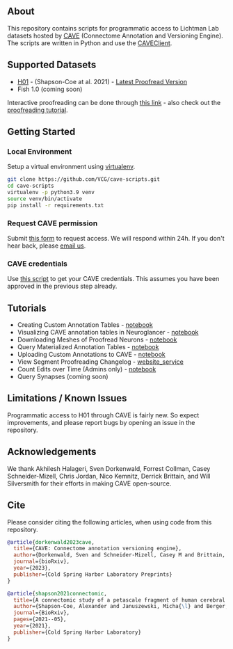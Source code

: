 ## About

This repository contains scripts for programmatic access to Lichtman Lab datasets hosted by [CAVE](https://www.ncbi.nlm.nih.gov/pmc/articles/PMC10402030/) (Connectome Annotation and Versioning Engine). The scripts are written in Python and use the [CAVEClient](https://caveclient.readthedocs.io/en/latest/?badge=latest). 

## Supported Datasets

* [H01](https://h01-release.storage.googleapis.com/proofreading.html) - (Shapson-Coe at al. 2021) - [Latest Proofread Version](https://ngl.brain-wire.org/#!middleauth+https://global.brain-wire-test.org/nglstate/api/v1/5737328739876864)
* Fish 1.0 (coming soon)

Interactive proofreading can be done through [this link](https://ngl.brain-wire.org) - also check out the [proofreading tutorial](https://h01-release.storage.googleapis.com/proofreading.html). 

## Getting Started

### Local Environment

Setup a virtual environment using [virtualenv](https://virtualenv.pypa.io/en/latest/).

```bash
git clone https://github.com/VCG/cave-scripts.git
cd cave-scripts
virtualenv -p python3.9 venv
source venv/bin/activate
pip install -r requirements.txt
```

### Request CAVE permission

Submit [this form](https://forms.gle/tpbndoL1J6xB47KQ9) to request access. We will respond within 24h. If you don't hear back, please [email us](mailto:jinhanchoi@g.harvard.edu).

### CAVE credentials

Use [this script](https://github.com/VCG/cave-scripts/blob/master/notebooks/CAVEsetup.ipynb) to get your CAVE credentials. This assumes you have been approved in the previous step already.

## Tutorials

* Creating Custom Annotation Tables - [notebook](https://github.com/VCG/cave-scripts/blob/master/notebooks/Create_Tables.ipynb)
* Visualizing CAVE annotation tables in Neuroglancer - [notebook](https://github.com/VCG/cave-scripts/blob/master/notebooks/Display_Annotations.ipynb)
* Downloading Meshes of Proofread Neurons - [notebook](https://github.com/VCG/cave-scripts/blob/master/notebooks/Mesh_Download.ipynb)
* Query Materialized Annotation Tables - [notebook](https://github.com/VCG/cave-scripts/blob/master/notebooks/Query_Materialization.ipynb)
* Uploading Custom Annotations to CAVE - [notebook](https://github.com/VCG/cave-scripts/blob/master/notebooks/Upload_Data.ipynb)
* View Segment Proofreading Changelog - [website_service](https://local.brain-wire-test.org/progress/api/v1/query?rootid=864691132406661507&dataset=&submit=true)
* Count Edits over Time (Admins only) - [notebook](https://github.com/VCG/cave-scripts/blob/master/notebooks/count_edits.ipynb)
* Query Synapses (coming soon)

## Limitations / Known Issues

Programmatic access to H01 through CAVE is fairly new. So expect improvements, and please report bugs by opening an issue in the repository.

## Acknowledgements

We thank Akhilesh Halageri, Sven Dorkenwald, Forrest Collman, Casey Schneider-Mizell, Chris Jordan, Nico Kemnitz, Derrick Brittain, and Will Silversmith for their efforts in making CAVE open-source. 

## Cite
Please consider citing the following articles, when using code from this repository. 

```bibtex
@article{dorkenwald2023cave,
  title={CAVE: Connectome annotation versioning engine},
  author={Dorkenwald, Sven and Schneider-Mizell, Casey M and Brittain, Derrick and Halageri, Akhilesh and Jordan, Chris and Kemnitz, Nico and Castro, Manual A and Silversmith, William and Maitin-Shephard, Jeremy and Troidl,    Jakob and others},
  journal={bioRxiv},
  year={2023},
  publisher={Cold Spring Harbor Laboratory Preprints}
}
```

```bibtex
@article{shapson2021connectomic,
  title={A connectomic study of a petascale fragment of human cerebral cortex},
  author={Shapson-Coe, Alexander and Januszewski, Micha{\l} and Berger, Daniel R and Pope, Art and Wu, Yuelong and Blakely, Tim and Schalek, Richard L and Li, Peter H and Wang, Shuohong and Maitin-Shepard, Jeremy and others},
  journal={BioRxiv},
  pages={2021--05},
  year={2021},
  publisher={Cold Spring Harbor Laboratory}
}
```
